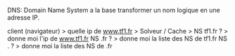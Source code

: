 DNS: Domain Name System
a la base transformer un nom logique en une adresse IP.

client (navigateur) > quelle ip de www.tf1.fr > Solveur / Cache > 
NS tf1.fr ?  > donne moi l'ip de www.tf1.fr
NS .fr ? > donne moi la liste des NS de tf1.fr
NS . ?  > donne moi la liste des NS de .fr